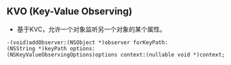 ## KVO (Key-Value Observing)

- 基于KVC，允许一个对象监听另一个对象的某个属性。

`-(void)addObserver:(NSObject *)observer forKeyPath:(NSString *)keyPath options:(NSKeyValueObservingOptions)options context:(nullable void *)context;`
